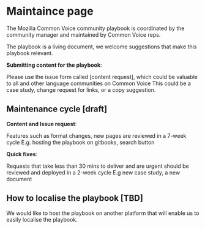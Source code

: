 # Maintaince page

The Mozilla Common Voice community playbook is coordinated by the community manager and maintained by Common Voice reps. 

The playbook is a living document, we welcome suggestions that make this playbook relevant. 

**Submitting content for the playbook**:

Please use the issue form called [content request], which could be valuable to all and other language communities on Common Voice
This could be a case study, change request for links, or a copy suggestion.

## Maintenance cycle [draft]

**Content and Issue request**: 

Features such as format changes, new pages are reviewed in a 7-week cycle
E.g. hosting the playbook on gitbooks, search button  

**Quick fixes**:

Requests that take less than 30 mins to deliver and are urgent should be reviewed and deployed in a 2-week cycle
E.g  new case study, a new document 

## How to localise the playbook [TBD]

We would like to host the playbook on another platform that will enable us to easily localise the playbook.  
